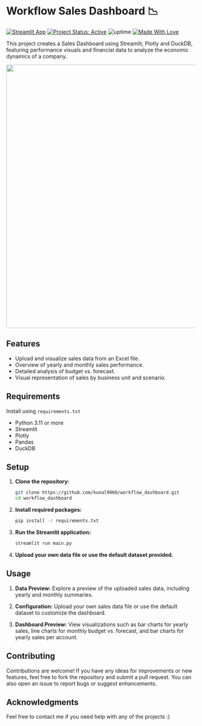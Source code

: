 # Workflow Sales Dashboard 📉

[![Streamlit App](https://static.streamlit.io/badges/streamlit_badge_black_white.svg)](https://workflow-dashboard-kunal.streamlit.app/)
[![Project Status: Active](https://www.repostatus.org/badges/latest/active.svg)](https://www.repostatus.org/#active)
![uptime](https://img.shields.io/badge/uptime-100%25-brightgreen)
[![Made With Love](https://img.shields.io/badge/Made%20With-Love-orange.svg)](https://github.com/kunal9960)

This project creates a Sales Dashboard using Streamlit, Plotly and DuckDB, featuring performance visuals and financial data to analyze the economic dynamics of a company.

<img src="https://github.com/kunal9960/workflow_dashboard/blob/master/dashboard%20header.png" width="700">


## Features

- Upload and visualize sales data from an Excel file.
- Overview of yearly and monthly sales performance.
- Detailed analysis of budget vs. forecast.
- Visual representation of sales by business unit and scenario.


## Requirements

Install using ```requirements.txt```
- Python 3.11 or more
- Streamlit
- Plotly
- Pandas
- DuckDB


## Setup

1. **Clone the repository:**

    ```bash
    git clone https://github.com/kunal9960/workflow_dashboard.git
    cd workflow_dashboard
    ```
   
2. **Install required packages:**

    ```bash
    pip install -r requirements.txt
    ```

3. **Run the Streamlit application:**

    ```bash
    streamlit run main.py
    ```
    
4. **Upload your own data file or use the default dataset provided.**


## Usage

1. **Data Preview:**
Explore a preview of the uploaded sales data, including yearly and monthly summaries.

2. **Configuration:**
Upload your own sales data file or use the default dataset to customize the dashboard.

3. **Dashboard Preview:**
View visualizations such as bar charts for yearly sales, line charts for monthly budget vs. forecast, and bar charts for yearly sales per account.


## Contributing

Contributions are welcome! If you have any ideas for improvements or new features, feel free to fork the repository and submit a pull request. You can also open an issue to report bugs or suggest enhancements.


## Acknowledgments

Feel free to contact me if you need help with any of the projects :)
